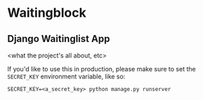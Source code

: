# Waitingblock
## Django Waitinglist App

<what the project's all about, etc>

If you'd like to use this in production, please make sure to set the `SECRET_KEY` environment variable, like so:

```
SECRET_KEY=<a_secret_key> python manage.py runserver
```
